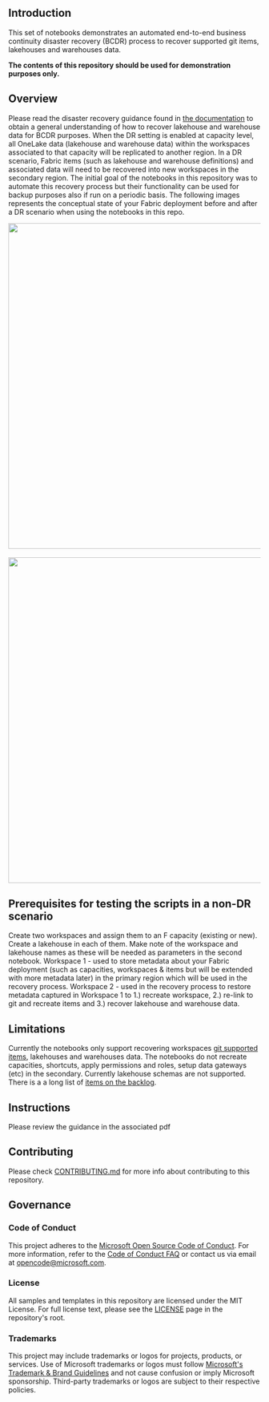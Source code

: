 ## Introduction

This set of notebooks demonstrates an automated end-to-end business continuity disaster recovery (BCDR) process to recover supported git items, lakehouses and warehouses data.

<b>The contents of this repository should be used for demonstration purposes only.</b>

## Overview
Please read the disaster recovery guidance found in <a href="https://learn.microsoft.com/en-us/fabric/security/experience-specific-guidance">the documentation</a> to obtain a general understanding of how to recover lakehouse and warehouse data for BCDR purposes.
When the DR setting is enabled at capacity level, all OneLake data (lakehouse and warehouse data) within the workspaces associated to that capacity will be replicated to another region. 
In a DR scenario, Fabric items (such as lakehouse and warehouse definitions) and associated data will need to be recovered into new workspaces in the secondary region. The initial goal of the notebooks in this repository was to automate this recovery process but their functionality can be used for backup purposes also if run on a periodic basis. 
The following images represents the conceptual state of your Fabric deployment before and after a DR scenario when using the notebooks in this repo.
<div>
<img src="./media/beforeDR.png?raw=true" width="650"/>&nbsp;<img src="./media/afterDR2.png?raw=true" width="650"/>
</div>

## Prerequisites for testing the scripts in a non-DR scenario
Create two workspaces and assign them to an F capacity (existing or new). Create a lakehouse in each of them. Make note of the workspace and lakehouse names as these will be needed as parameters in the second notebook. 
Workspace 1 - used to store metadata about your Fabric deployment (such as capacities, workspaces & items but will be extended with more metadata later) in the primary region which will be used in the recovery process. 
Workspace 2 - used in the recovery process to restore metadata captured in Workspace 1 to 1.) recreate workspace, 2.) re-link to git and recreate items and 3.) recover lakehouse and warehouse data.   

## Limitations
Currently the notebooks only support recovering workspaces [git supported items](https://learn.microsoft.com/en-us/fabric/cicd/git-integration/intro-to-git-integration#supported-items), lakehouses and warehouses data.
The notebooks do not recreate capacities, shortcuts, apply permissions and roles, setup data gateways (etc) in the secondary. Currently lakehouse schemas are not supported. There is a a long list of [items on the backlog](https://dev.azure.com/nihurt/FabricBCDR/_workitems/recentlyupdated/). 

## Instructions
Please review the guidance in the associated pdf

## Contributing

Please check [CONTRIBUTING.md](./CONTRIBUTING.md) for more info about contributing to this repository.

## Governance

### Code of Conduct

This project adheres to the [Microsoft Open Source Code of Conduct](https://opensource.microsoft.com/codeofconduct/). For more information, refer to the [Code of Conduct FAQ](https://opensource.microsoft.com/codeofconduct/faq/) or contact us via email at [opencode@microsoft.com](mailto:opencode@microsoft.com).

### License

All samples and templates in this repository are licensed under the MIT License. For full license text, please see the [LICENSE](./LICENSE.md) page in the repository's root.

### Trademarks

This project may include trademarks or logos for projects, products, or services. Use of Microsoft trademarks or logos must follow [Microsoft's Trademark & Brand Guidelines](https://www.microsoft.com/en-us/legal/intellectualproperty/trademarks/usage/general) and not cause confusion or imply Microsoft sponsorship. Third-party trademarks or logos are subject to their respective policies.
